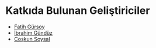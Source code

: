 # Katkıda Bulunan Geliştiriciler
* [Fatih Gürsoy](https://github.com/fg)
* [İbrahim Gündüz](http://github.com/ibrahimgunduz34)
* [Coşkun Soysal](http://github.com/coskun-zingat)

